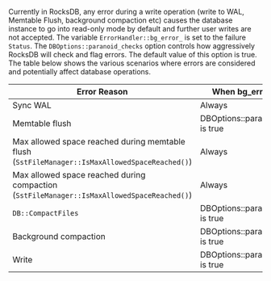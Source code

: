 Currently in RocksDB, any error during a write operation (write to WAL, Memtable Flush, background compaction etc) causes the database instance to go into read-only mode by default and further user writes are not accepted. The variable ```ErrorHandler::bg_error_``` is set to the failure ```Status```. The ```DBOptions::paranoid_checks``` option controls how aggressively RocksDB will check and flag errors. The default value of this option is true. The table below shows the various scenarios where errors are considered and potentially affect database operations.

| Error Reason | When bg_error_ is set |
-----------------|-----------------------
| Sync WAL | Always |
| Memtable flush | DBOptions::paranoid_checks is true |
| Max allowed space reached during memtable flush (```SstFileManager::IsMaxAllowedSpaceReached()```) |	Always |
| Max allowed space reached during compaction (```SstFileManager::IsMaxAllowedSpaceReached()```) | Always |
| ```DB::CompactFiles``` | DBOptions::paranoid_checks is true |
| Background compaction | DBOptions::paranoid_checks is true |
| Write | DBOptions::paranoid_checks is true |
